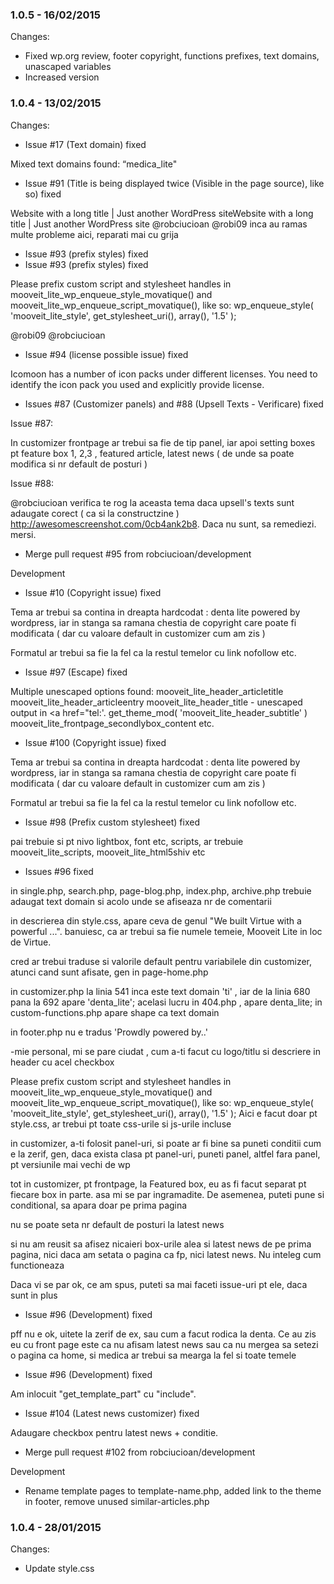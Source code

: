 

### 1.0.5 - 16/02/2015

 Changes: 


 * Fixed wp.org review, footer copyright, functions prefixes, text domains, unascaped variables
 * Increased version


### 1.0.4 - 13/02/2015

 Changes: 


 * Issue #17 (Text domain) fixed

Mixed text domains found: “medica_lite"
 * Issue #91 (Title is being displayed twice (Visible in the page source), like so) fixed

Website with a long title | Just another WordPress siteWebsite with a
long title | Just another WordPress site
@robciucioan @robi09 inca au ramas multe probleme aici, reparati mai cu
grija
 * Issue #93 (prefix styles) fixed
 * Issue #93 (prefix styles) fixed

Please prefix custom script and stylesheet handles in
mooveit_lite_wp_enqueue_style_movatique() and
mooveit_lite_wp_enqueue_script_movatique(), like so:
wp_enqueue_style( 'mooveit_lite_style', get_stylesheet_uri(), array(),
'1.5' );

@robi09 @robciucioan
 * Issue #94 (license possible issue) fixed

Icomoon has a number of icon packs under different licenses. You need to
identify the icon pack you used and explicitly provide license.
 * Issues #87 (Customizer panels) and #88 (Upsell Texts - Verificare) fixed

Issue #87:

In customizer frontpage ar trebui sa fie de tip panel, iar apoi setting
boxes pt feature box 1, 2,3 , featured article, latest news ( de unde sa
poate modifica si nr default de posturi )

Issue #88:

@robciucioan verifica te rog la aceasta tema daca upsell's texts sunt
adaugate corect ( ca si la constructzine )
http://awesomescreenshot.com/0cb4ank2b8. Daca nu sunt, sa remediezi.
mersi.
 * Merge pull request #95 from robciucioan/development

Development
 * Issue #10 (Copyright issue) fixed

Tema ar trebui sa contina in dreapta hardcodat : denta lite powered by
wordpress, iar in stanga sa ramana chestia de copyright care poate fi
modificata ( dar cu valoare default in customizer cum am zis )

Formatul ar trebui sa fie la fel ca la restul temelor cu link nofollow
etc.
 * Issue #97 (Escape) fixed

Multiple unescaped options found:
mooveit_lite_header_articletitle
mooveit_lite_header_articleentry
mooveit_lite_header_title - unescaped output in <a href="tel:'.
get_theme_mod( 'mooveit_lite_header_subtitle' )
mooveit_lite_frontpage_secondlybox_content
etc.
 * Issue #100 (Copyright issue) fixed

Tema ar trebui sa contina in dreapta hardcodat : denta lite powered by
wordpress, iar in stanga sa ramana chestia de copyright care poate fi
modificata ( dar cu valoare default in customizer cum am zis )

Formatul ar trebui sa fie la fel ca la restul temelor cu link nofollow
etc.
 * Issue #98 (Prefix custom stylesheet) fixed

pai trebuie si pt nivo lightbox, font etc, scripts, ar trebuie
mooveit_lite_scripts, mooveit_lite_html5shiv etc
 * Issues #96 fixed

in single.php, search.php, page-blog.php, index.php, archive.php trebuie
adaugat text domain si acolo unde se afiseaza nr de comentarii

in descrierea din style.css, apare ceva de genul "We built Virtue with a
powerful ...". banuiesc, ca ar trebui sa fie numele temeie, Mooveit Lite
in loc de Virtue.

cred ar trebui traduse si valorile default pentru variabilele din
customizer, atunci cand sunt afisate, gen in page-home.php

in customizer.php la linia 541 inca este text domain 'ti' , iar de la
linia 680 pana la 692 apare 'denta_lite'; acelasi lucru in 404.php ,
apare denta_lite; in custom-functions.php apare shape ca text domain

in footer.php nu e tradus 'Prowdly powered by..'

-mie personal, mi se pare ciudat , cum a-ti facut cu logo/titlu si
descriere in header cu acel checkbox

Please prefix custom script and stylesheet handles in
mooveit_lite_wp_enqueue_style_movatique() and
mooveit_lite_wp_enqueue_script_movatique(), like so:
wp_enqueue_style( 'mooveit_lite_style', get_stylesheet_uri(), array(),
'1.5' );
Aici e facut doar pt style.css, ar trebui pt toate css-urile si js-urile
incluse

in customizer, a-ti folosit panel-uri, si poate ar fi bine sa puneti
conditii cum e la zerif, gen, daca exista clasa pt panel-uri, puneti
panel, altfel fara panel, pt versiunile mai vechi de wp

tot in customizer, pt frontpage, la Featured box, eu as fi facut separat
pt fiecare box in parte. asa mi se par ingramadite. De asemenea, puteti
pune si conditional, sa apara doar pe prima pagina

nu se poate seta nr default de posturi la latest news

si nu am reusit sa afisez nicaieri box-urile alea si latest news de pe
prima pagina, nici daca am setata o pagina ca fp, nici latest news. Nu
inteleg cum functioneaza

Daca vi se par ok, ce am spus, puteti sa mai faceti issue-uri pt ele,
daca sunt in plus
 * Issue #96 (Development) fixed

pff nu e ok, uitete la zerif de ex, sau cum a facut rodica la denta. Ce
au zis eu cu front page este ca nu afisam latest news sau ca nu mergea
sa setezi o pagina ca home, si medica ar trebui sa mearga la fel si
toate temele
 * Issue #96 (Development) fixed

Am inlocuit "get_template_part" cu "include".
 * Issue #104 (Latest news customizer) fixed

Adaugare checkbox pentru latest news + conditie.
 * Merge pull request #102 from robciucioan/development

Development
 * Rename template pages to template-name.php, added link to the theme in footer, remove unused similar-articles.php


### 1.0.4 - 28/01/2015

 Changes: 


 * Update style.css
